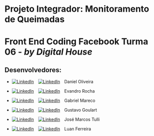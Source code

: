 # Projeto Integrador: Monitoramento de Queimadas
# Front End Coding Facebook Turma 06 - *by Digital House*

## Desenvolvedores:
- [![LinkedIn](https://icons.iconarchive.com/icons/danleech/simple/16/linkedin-icon.png "LinkedIn")](https://www.linkedin.com/in/danielbarrosdeoliveira) [![LinkedIn](https://icons.iconarchive.com/icons/papirus-team/papirus-apps/16/github-icon.png "GitHub")](https://github.com/danielbarrosdeoliveira) Daniel Oliveira

- [![LinkedIn](https://icons.iconarchive.com/icons/danleech/simple/16/linkedin-icon.png "LinkedIn")](https://www.linkedin.com/in/) [![LinkedIn](https://icons.iconarchive.com/icons/papirus-team/papirus-apps/16/github-icon.png "GitHub")](https://github.com/) Evandro Rocha

- [![LinkedIn](https://icons.iconarchive.com/icons/danleech/simple/16/linkedin-icon.png "LinkedIn")](https://www.linkedin.com/in/) [![LinkedIn](https://icons.iconarchive.com/icons/papirus-team/papirus-apps/16/github-icon.png "GitHub")](https://github.com/) Gabriel Mareco

- [![LinkedIn](https://icons.iconarchive.com/icons/danleech/simple/16/linkedin-icon.png "LinkedIn")](https://www.linkedin.com/in/) [![LinkedIn](https://icons.iconarchive.com/icons/papirus-team/papirus-apps/16/github-icon.png "GitHub")](https://github.com/) Gustavo Goulart

- [![LinkedIn](https://icons.iconarchive.com/icons/danleech/simple/16/linkedin-icon.png "LinkedIn")](https://www.linkedin.com/in/josetulli) [![LinkedIn](https://icons.iconarchive.com/icons/papirus-team/papirus-apps/16/github-icon.png "GitHub")](https://github.com/jmtulli) José Marcos Tulli

- [![LinkedIn](https://icons.iconarchive.com/icons/danleech/simple/16/linkedin-icon.png "LinkedIn")](https://www.linkedin.com/in/luanferreira-) [![LinkedIn](https://icons.iconarchive.com/icons/papirus-team/papirus-apps/16/github-icon.png "GitHub")](https://github.com/) Luan Ferreira
